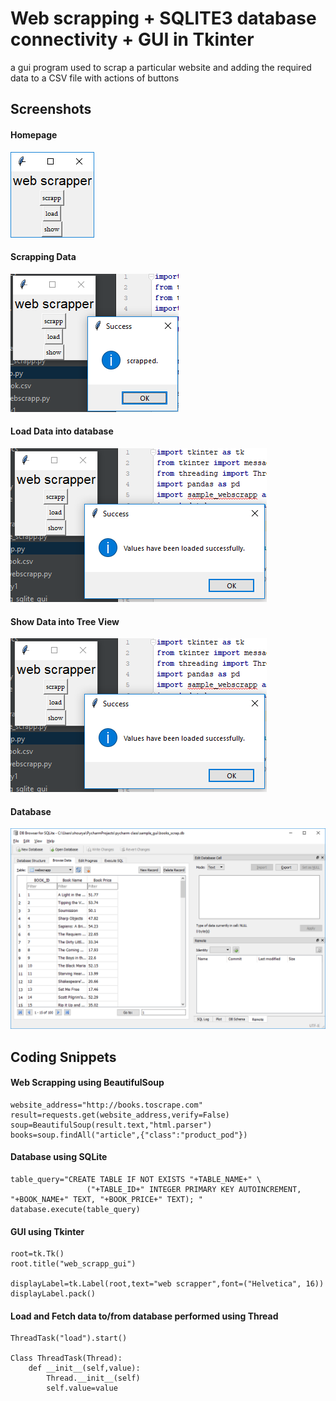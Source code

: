 # Web scrapping + SQLITE3 database connectivity + GUI in Tkinter 

a gui program used to scrap a particular website and adding the required data to a CSV file with actions of buttons 

## Screenshots

#### Homepage
![alt homepage](https://github.com/KUNAL932/full_gui_web_scrapping/blob/master/Home%20Page.PNG "HomePage")

#### Scrapping Data
![alt scrapping](https://github.com/KUNAL932/full_gui_web_scrapping/blob/master/Scrapping%20Data.png)

#### Load Data into database
![alt load-data](https://github.com/KUNAL932/full_gui_web_scrapping/blob/master/Loading%20Data.png)

#### Show Data into Tree View
![alt show-data](https://github.com/KUNAL932/full_gui_web_scrapping/blob/master/Loading%20Data.png)

#### Database
![alt database](https://github.com/KUNAL932/full_gui_web_scrapping/blob/master/Database.png)

## Coding Snippets

#### Web Scrapping using BeautifulSoup
```
website_address="http://books.toscrape.com"
result=requests.get(website_address,verify=False)
soup=BeautifulSoup(result.text,"html.parser")
books=soup.findAll("article",{"class":"product_pod"})
```

#### Database using SQLite
```
table_query="CREATE TABLE IF NOT EXISTS "+TABLE_NAME+" \
                 ("+TABLE_ID+" INTEGER PRIMARY KEY AUTOINCREMENT, "+BOOK_NAME+" TEXT, "+BOOK_PRICE+" TEXT); "
database.execute(table_query)
```

#### GUI using Tkinter
```
root=tk.Tk()
root.title("web_scrapp_gui")

displayLabel=tk.Label(root,text="web scrapper",font=("Helvetica", 16))
displayLabel.pack()
```

#### Load and Fetch data to/from database performed using Thread
```
ThreadTask("load").start()

Class ThreadTask(Thread):
    def __init__(self,value):
        Thread.__init__(self)
        self.value=value
```


